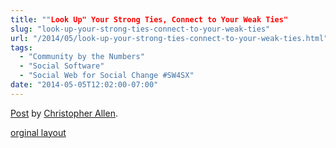```yaml
---
title: ""Look Up" Your Strong Ties, Connect to Your Weak Ties"
slug: "look-up-your-strong-ties-connect-to-your-weak-ties"
url: "/2014/05/look-up-your-strong-ties-connect-to-your-weak-ties.html"
tags:
  - "Community by the Numbers"
  - "Social Software"
  - "Social Web for Social Change #SW4SX"
date: "2014-05-05T12:02:00-07:00"
---
```

<div id="fb-root"></div> <script>(function(d, s, id) { var js, fjs = d.getElementsByTagName(s)[0]; if (d.getElementById(id)) return; js = d.createElement(s); js.id = id; js.src = "//connect.facebook.net/en_US/all.js#xfbml=1"; fjs.parentNode.insertBefore(js, fjs); }(document, 'script', 'facebook-jssdk'));</script>
<div class="fb-post" data-href="https://www.facebook.com/ChristopherRayAllen/posts/10152397235185540" data-width="600"><div class="fb-xfbml-parse-ignore"><a href="https://www.facebook.com/ChristopherRayAllen/posts/10152397235185540">Post</a> by <a href="https://www.facebook.com/ChristopherRayAllen">Christopher Allen</a>.</div></div>
<p class="previous"><a href="/previous/2014/05/look-up-your-strong-ties-connect-to-your-weak-ties.html" rel="syndication">orginal layout</a></p>
